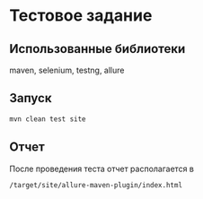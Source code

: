 # Тестовое задание

## Использованные библиотеки

maven, selenium, testng, allure

## Запуск

```bash
mvn clean test site
```

## Отчет

После проведения теста отчет располагается в 
```bash 
/target/site/allure-maven-plugin/index.html
```